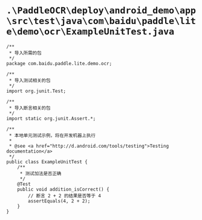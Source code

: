 # `.\PaddleOCR\deploy\android_demo\app\src\test\java\com\baidu\paddle\lite\demo\ocr\ExampleUnitTest.java`

```
/**
 * 导入所需的包
 */
package com.baidu.paddle.lite.demo.ocr;

/**
 * 导入测试相关的包
 */
import org.junit.Test;

/**
 * 导入断言相关的包
 */
import static org.junit.Assert.*;

/**
 * 本地单元测试示例，将在开发机器上执行
 *
 * @see <a href="http://d.android.com/tools/testing">Testing documentation</a>
 */
public class ExampleUnitTest {
    /**
     * 测试加法是否正确
     */
    @Test
    public void addition_isCorrect() {
        // 断言 2 + 2 的结果是否等于 4
        assertEquals(4, 2 + 2);
    }
}
```